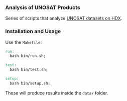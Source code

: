 ### Analysis of UNOSAT Products
Series of scripts that analyze [UNOSAT datasets on HDX](https://data.hdx.rwlabs.org/organization/un-operational-satellite-appplications-programme-unosat?sort=metadata_modified+desc).

### Installation and Usage
Use the `Makefile`:

```makefile
run:
  bash bin/run.sh;

test:
  bash bin/test.sh;

setup:
  bash bin/setup.sh;
```

Those will produce results inside the `data/` folder. 
